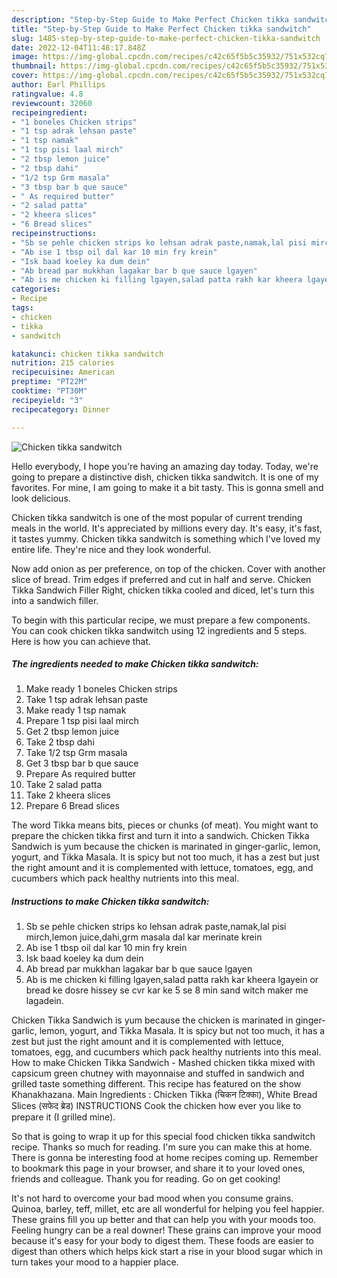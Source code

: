 ```yaml
---
description: "Step-by-Step Guide to Make Perfect Chicken tikka sandwitch"
title: "Step-by-Step Guide to Make Perfect Chicken tikka sandwitch"
slug: 1485-step-by-step-guide-to-make-perfect-chicken-tikka-sandwitch
date: 2022-12-04T11:48:17.848Z
image: https://img-global.cpcdn.com/recipes/c42c65f5b5c35932/751x532cq70/chicken-tikka-sandwitch-recipe-main-photo.jpg
thumbnail: https://img-global.cpcdn.com/recipes/c42c65f5b5c35932/751x532cq70/chicken-tikka-sandwitch-recipe-main-photo.jpg
cover: https://img-global.cpcdn.com/recipes/c42c65f5b5c35932/751x532cq70/chicken-tikka-sandwitch-recipe-main-photo.jpg
author: Earl Phillips
ratingvalue: 4.8
reviewcount: 32060
recipeingredient:
- "1 boneles Chicken strips"
- "1 tsp adrak lehsan paste"
- "1 tsp namak"
- "1 tsp pisi laal mirch"
- "2 tbsp lemon juice"
- "2 tbsp dahi"
- "1/2 tsp Grm masala"
- "3 tbsp bar b que sauce"
- " As required butter"
- "2 salad patta"
- "2 kheera slices"
- "6 Bread slices"
recipeinstructions:
- "Sb se pehle chicken strips ko lehsan adrak paste,namak,lal pisi mirch,lemon juice,dahi,grm masala dal kar merinate krein"
- "Ab ise 1 tbsp oil dal kar 10 min fry krein"
- "Isk baad koeley ka dum dein"
- "Ab bread par mukkhan lagakar bar b que sauce lgayen"
- "Ab is me chicken ki filling lgayen,salad patta rakh kar kheera lgayein or bread ke dosre hissey se cvr kar ke 5 se 8 min sand witch maker me lagadein."
categories:
- Recipe
tags:
- chicken
- tikka
- sandwitch

katakunci: chicken tikka sandwitch 
nutrition: 215 calories
recipecuisine: American
preptime: "PT22M"
cooktime: "PT30M"
recipeyield: "3"
recipecategory: Dinner

---
```



![Chicken tikka sandwitch](https://img-global.cpcdn.com/recipes/c42c65f5b5c35932/751x532cq70/chicken-tikka-sandwitch-recipe-main-photo.jpg)

Hello everybody, I hope you're having an amazing day today. Today, we're going to prepare a distinctive dish, chicken tikka sandwitch. It is one of my favorites. For mine, I am going to make it a bit tasty. This is gonna smell and look delicious.

Chicken tikka sandwitch is one of the most popular of current trending meals in the world. It's appreciated by millions every day. It's easy, it's fast, it tastes yummy. Chicken tikka sandwitch is something which I've loved my entire life. They're nice and they look wonderful.

Now add onion as per preference, on top of the chicken. Cover with another slice of bread. Trim edges if preferred and cut in half and serve. Chicken Tikka Sandwich Filler Right, chicken tikka cooled and diced, let&#39;s turn this into a sandwich filler.


To begin with this particular recipe, we must prepare a few components. You can cook chicken tikka sandwitch using 12 ingredients and 5 steps. Here is how you can achieve that.

<!--inarticleads1-->

##### The ingredients needed to make Chicken tikka sandwitch:

1. Make ready 1 boneles Chicken strips
1. Take 1 tsp adrak lehsan paste
1. Make ready 1 tsp namak
1. Prepare 1 tsp pisi laal mirch
1. Get 2 tbsp lemon juice
1. Take 2 tbsp dahi
1. Take 1/2 tsp Grm masala
1. Get 3 tbsp bar b que sauce
1. Prepare  As required butter
1. Take 2 salad patta
1. Take 2 kheera slices
1. Prepare 6 Bread slices


The word Tikka means bits, pieces or chunks (of meat). You might want to prepare the chicken tikka first and turn it into a sandwich. Chicken Tikka Sandwich is yum because the chicken is marinated in ginger-garlic, lemon, yogurt, and Tikka Masala. It is spicy but not too much, it has a zest but just the right amount and it is complemented with lettuce, tomatoes, egg, and cucumbers which pack healthy nutrients into this meal. 

<!--inarticleads2-->

##### Instructions to make Chicken tikka sandwitch:

1. Sb se pehle chicken strips ko lehsan adrak paste,namak,lal pisi mirch,lemon juice,dahi,grm masala dal kar merinate krein
1. Ab ise 1 tbsp oil dal kar 10 min fry krein
1. Isk baad koeley ka dum dein
1. Ab bread par mukkhan lagakar bar b que sauce lgayen
1. Ab is me chicken ki filling lgayen,salad patta rakh kar kheera lgayein or bread ke dosre hissey se cvr kar ke 5 se 8 min sand witch maker me lagadein.


Chicken Tikka Sandwich is yum because the chicken is marinated in ginger-garlic, lemon, yogurt, and Tikka Masala. It is spicy but not too much, it has a zest but just the right amount and it is complemented with lettuce, tomatoes, egg, and cucumbers which pack healthy nutrients into this meal. How to make Chicken Tikka Sandwich - Mashed chicken tikka mixed with capsicum green chutney with mayonnaise and stuffed in sandwich and grilled taste something different. This recipe has featured on the show Khanakhazana. Main Ingredients : Chicken Tikka (चिकन टिक्का), White Bread Slices (सफेद ब्रेड) INSTRUCTIONS Cook the chicken how ever you like to prepare it (I grilled mine). 

So that is going to wrap it up for this special food chicken tikka sandwitch recipe. Thanks so much for reading. I'm sure you can make this at home. There is gonna be interesting food at home recipes coming up. Remember to bookmark this page in your browser, and share it to your loved ones, friends and colleague. Thank you for reading. Go on get cooking!

It's not hard to overcome your bad mood when you consume grains. Quinoa, barley, teff, millet, etc are all wonderful for helping you feel happier. These grains fill you up better and that can help you with your moods too. Feeling hungry can be a real downer! These grains can improve your mood because it's easy for your body to digest them. These foods are easier to digest than others which helps kick start a rise in your blood sugar which in turn takes your mood to a happier place.

